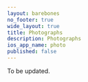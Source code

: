 ```yaml
---
layout: barebones
no_footer: true
wide_layout: true
title: Photographs
description: Photographs
ios_app_name: photo
published: false
---
```


To be updated.
